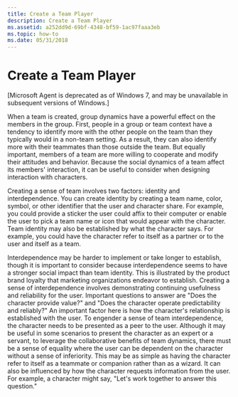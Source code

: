 ```yaml
---
title: Create a Team Player
description: Create a Team Player
ms.assetid: a252dd9d-69bf-4348-bf59-1ac97faaa3eb
ms.topic: how-to
ms.date: 05/31/2018
---
```


# Create a Team Player

\[Microsoft Agent is deprecated as of Windows 7, and may be unavailable in subsequent versions of Windows.\]

When a team is created, group dynamics have a powerful effect on the members in the group. First, people in a group or team context have a tendency to identify more with the other people on the team than they typically would in a non-team setting. As a result, they can also identify more with their teammates than those outside the team. But equally important, members of a team are more willing to cooperate and modify their attitudes and behavior. Because the social dynamics of a team affect its members' interaction, it can be useful to consider when designing interaction with characters.

Creating a sense of team involves two factors: identity and interdependence. You can create identity by creating a team name, color, symbol, or other identifier that the user and character share. For example, you could provide a sticker the user could affix to their computer or enable the user to pick a team name or icon that would appear with the character. Team identity may also be established by what the character says. For example, you could have the character refer to itself as a partner or to the user and itself as a team.

Interdependence may be harder to implement or take longer to establish, though it is important to consider because interdependence seems to have a stronger social impact than team identity. This is illustrated by the product brand loyalty that marketing organizations endeavor to establish. Creating a sense of interdependence involves demonstrating continuing usefulness and reliability for the user. Important questions to answer are "Does the character provide value?" and "Does the character operate predictability and reliably?" An important factor here is how the character's relationship is established with the user. To engender a sense of team interdependence, the character needs to be presented as a peer to the user. Although it may be useful in some scenarios to present the character as an expert or a servant, to leverage the collaborative benefits of team dynamics, there must be a sense of equality where the user can be dependent on the character without a sense of inferiority. This may be as simple as having the character refer to itself as a teammate or companion rather than as a wizard. It can also be influenced by how the character requests information from the user. For example, a character might say, "Let's work together to answer this question."

 

 




